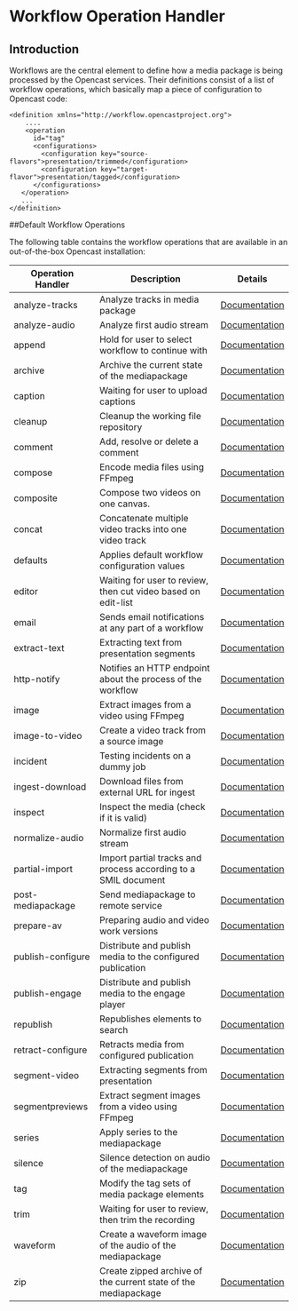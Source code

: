 # Workflow Operation Handler

## Introduction

Workflows are the central element to define how a media package is being processed by the Opencast services. Their
definitions consist of a list of workflow operations, which basically map a piece of configuration to Opencast code:

    <definition xmlns="http://workflow.opencastproject.org">
        ....
        <operation
          id="tag"
          <configurations>
            <configuration key="source-flavors">presentation/trimmed</configuration>
            <configuration key="target-flavor">presentation/tagged</configuration>
          </configurations>
       </operation>
       ...
    </definition>

##Default Workflow Operations

The following table contains the workflow operations that are available in an out-of-the-box Opencast installation:

|Operation Handler |Description                              |Details|
|------------------|---------------------------------------------------------------|------------------------------------|
|analyze-tracks    |Analyze tracks in media package                                |[Documentation](analyze-tracks-woh.md)     |
|analyze-audio     |Analyze first audio stream                                     |[Documentation](analyzeaudio-woh.md)|
|append            |Hold for user to select workflow to continue with              |[Documentation](append-woh.md)|
|archive           |Archive the current state of the mediapackage                  |[Documentation](archive-woh.md)|
|caption           |Waiting for user to upload captions                            |[Documentation](caption-woh.md)|
|cleanup           |Cleanup the working file repository                            |[Documentation](cleanup-woh.md)|
|comment           |Add, resolve or delete a comment                               |[Documentation](comment-woh.md)|
|compose           |Encode media files using FFmpeg                                |[Documentation](compose-woh.md)|
|composite         |Compose two videos on one canvas.                              |[Documentation](composite-woh.md)|
|concat            |Concatenate multiple video tracks into one video track         |[Documentation](concat-woh.md)|
|defaults          |Applies default workflow configuration values                  |[Documentation](defaults-woh.md)|
|editor            |Waiting for user to review, then cut video based on edit-list  |[Documentation](editor-woh.md)|
|email             |Sends email notifications at any part of a workflow            |[Documentation](email-woh.md)|
|extract-text      |Extracting text from presentation segments                     |[Documentation](extracttext-woh.md)|
|http-notify       |Notifies an HTTP endpoint about the process of the workflow    |[Documentation](httpnotify-woh.md)|
|image             |Extract images from a video using FFmpeg                       |[Documentation](image-woh.md)|
|image-to-video    |Create a video track from a source image                       |[Documentation](imagetovideo-woh.md)|
|incident          |Testing incidents on a dummy job                               |[Documentation](incident-woh.md)|
|ingest-download   |Download files from external URL for ingest                    |[Documentation](ingestdownload-woh.md)|
|inspect           |Inspect the media (check if it is valid)                       |[Documentation](inspect-woh.md)|
|normalize-audio   |Normalize first audio stream                                   |[Documentation](normalizeaudio-woh.md)|
|partial-import    |Import partial tracks and process according to a SMIL document |[Documentation](partial-import-woh.md)|
|post-mediapackage |Send mediapackage to remote service                            |[Documentation](postmediapackage-woh.md)|
|prepare-av        |Preparing audio and video work versions                        |[Documentation](prepareav-woh.md)|
|publish-configure |Distribute and publish media to the configured publication     |[Documentation](publishconfigure-woh.md)|
|publish-engage    |Distribute and publish media to the engage player              |[Documentation](publishengage-woh.md)|
|republish         |Republishes elements to search                                 |[Documentation](republish-woh.md)|
|retract-configure |Retracts media from configured publication                     |[Documentation](retractconfigure-woh.md)|
|segment-video     |Extracting segments from presentation                          |[Documentation](segmentvideo-woh.md)|
|segmentpreviews   |Extract segment images from a video using FFmpeg               |[Documentation](segmentpreviews-woh.md)|
|series            |Apply series to the mediapackage                               |[Documentation](series-woh.md)|
|silence           |Silence detection on audio of the mediapackage                 |[Documentation](silence-woh.md)|
|tag               |Modify the tag sets of media package elements                  |[Documentation](tag-woh.md)|
|trim              |Waiting for user to review, then trim the recording            |[Documentation](trim-woh.md)|
|waveform          |Create a waveform image of the audio of the mediapackage       |[Documentation](waveform-woh.md)|
|zip               |Create zipped archive of the current state of the mediapackage |[Documentation](zip-woh.md)|
